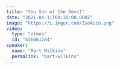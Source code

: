```yaml
---
title: "You Son of the Devil"
date: "2021-04-11T09:30:00.000Z"
image: "https://i.imgur.com/IseAcco.png"
video:
  type: "vimeo"
  id: "536061784"
speaker:
  name: "Bart Wilkins"
  permalink: "bart-wilkins"
---
```

